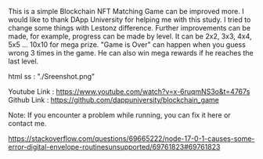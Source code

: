 This is a simple Blockchain NFT Matching Game can be improved more. I would like to thank DApp University for helping me with this study. I tried to change some things with Lestonz difference. Further improvements can be made, for example, progress can be made by level. It can be 2x2, 3x3, 4x4, 5x5 … 10x10 for mega prize. "Game is Over" can happen when you guess wrong 3 times in the game. He can also win mega rewards if he reaches the last level.

html ss : "./Sreenshot.png"

Youtube Link : https://www.youtube.com/watch?v=x-6ruqmNS3o&t=4767s
Github Link : https://github.com/dappuniversity/blockchain_game

Note: If you encounter a problem while running, you can fix it here or contact me. 

https://stackoverflow.com/questions/69665222/node-17-0-1-causes-some-error-digital-envelope-routinesunsupported/69761823#69761823